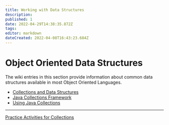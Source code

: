 ```yaml
---
title: Working with Data Structures
description: 
published: 1
date: 2022-04-29T14:38:35.872Z
tags: 
editor: markdown
dateCreated: 2022-04-08T16:43:23.684Z
---
```


# Object Oriented Data Structures
The wiki entries in this section provide information about common data structures available in most Object Oriented Languages.

- [Collections and Data Structures](/dataStructures/collectionsDataStructures)
- [Java Collections Framework](/dataStructures/collectionsFramework)
- [Using Java Collections](/dataStructures/collections)

---
[Practice Activities for Collections](/practiceActivities/dataStructures)